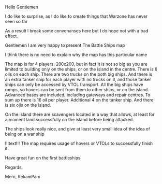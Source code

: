 Hello Gentlemen  

I do like to surprise, as I do like to create things that Warzone has never seen so far  

As a result I break some convenanses here but I do hope not with a bad effect.

Gentlemen I am very happy to present The Battle Ships map  

I think there is no need to explain why the map has this particular name  

The map is for 4 players. 200x200, but in fact it is not so big as you are limited to building only on the ships, or on the island in the centre. There is 8 oils on each ship. There are two trucks on the both big ships. And there is an extra tanker ship for each player with no trucks on it, and those tanker ships can only be accessed by VTOL transport. All the big ships have ramps, so hovers can be sent from them to other ships, or on the island. Advanced bases are included, including gateways and repair centres. To sum up there is 16 oil per player. Additional 4 on the tanker ship. And there is six oils on the island.

On the island there are scavengers located in a way that allows, at least for a moment  land successfully on the island before being attacked.

The ships look really nice, and give at least very small idea of the idea of being on a war ship  

!!!text!!!
The map requires usage of hovers or VTOLs to successfully finish it.

Have great fun on the first battleships  

Regards,

Mero, RekamPam
